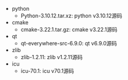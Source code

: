 * python
    * Python-3.10.12.tar.xz: python v3.10.12源码
* cmake
    * cmake-3.22.1.tar.gz: cmake v3.22.1源码
* qt
    * qt-everywhere-src-6.9.0: qt v6.9.0源码
* zlib
    * zlib-1.2.11: zlib v1.2.11源码
* icu
    * icu-70.1: icu v70.1源码
